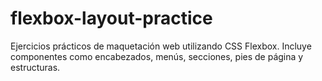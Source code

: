 # flexbox-layout-practice
Ejercicios prácticos de maquetación web utilizando CSS Flexbox. Incluye componentes como encabezados, menús, secciones, pies de página y estructuras.

